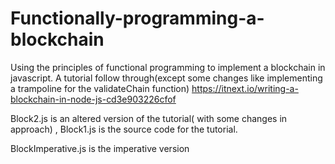 # Functionally-programming-a-blockchain
Using the principles of functional programming to  implement a blockchain in javascript.  A tutorial follow through(except some changes like implementing a trampoline for the validateChain function) https://itnext.io/writing-a-blockchain-in-node-js-cd3e903226cfof 


Block2.js is an altered version of the tutorial( with some changes in approach) , Block1.js is the source code for the tutorial.


BlockImperative.js is the imperative version

